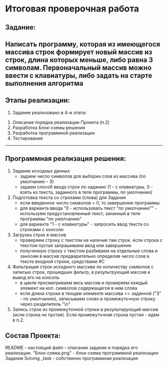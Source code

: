 Итоговая проверочная работа
=========================================================


Задание:
---------------------------------------------------------
Написать программу, которая из имеющегося массива строк 
формирует новый массив из строк, длина которых меньше, 
либо равна 3 символам. Первоначальный массив можно ввести 
с клавиатуры, либо задать на старте выполнения алгоритма
----------------------------------------------------------


Этапы реализации:
----------------------------------------------------------
1. Задание реализовано в 4-и этапа:
1) Описание порядка реализации Проекта (п.2)
2) Разработка Блок-схемы решения
3) Разработка программной реализации 
4) Тестирование 
----------------------------------------------------------


Программная реализация решения:
----------------------------------------------------------
1) Задание исходных данных
    - задаем число символов для выборки слов из массива (по умолчанию - 3)
    - задаем способ ввода строк по заданию 
      (1 - с клавиатуры, 0 - взять из текста, заданного в теле программы, по уиолчанию)
2) Подготовка текста со строками (слова) для Задания
    - если введенное число символов = 0, то завершение программы
    - для варианта ввода "0 - использовать текст "по умолчанию"" - используем
      предустановленный текст, зананный в теле программы "по умолчанию" 
    - для варианта "1 - с клавиатуры" - запросить ввод текста со строками с консоли
3) Загрузка строк в массив
    - проверяем строку с текстом на наличие там строк.
      если строка с текстом пустая запрашиваем ввод или завершение
    - полученную строку с текстом разбиваем на отдельные слова и заносим в массив
      предварительно определив число слов в тексте входной строки, средствами #C 
4) Фильтрация строк исходного массива по количеству символов 
   с записью строк, прошедших фильтр, в результрующий массив и вывод его на консоль 
   - в цикле просматриваем весь массив и проверяем каждый элемент на кол. символов содержащегоя в нем слова
   - если длина строки в текщем элементе массива <= заданной ("3" - по умолчанию), записываем слово
     в промежуточную строку через разделитель "\n"
5) Запись строк из промежуточной строки в результирующий массив (исли строка не пустая).
   Если промежуточная строка пустая - идем в п.2.


Состав Проекта:
---------------
README           - настоящий файл - описание задания и порядка его реализации. 
"Блок-схема.png" - блок-схема программной реализации Задания
Solving _task    - собственно программная реализация 
